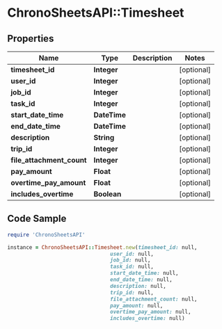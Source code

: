 # ChronoSheetsAPI::Timesheet

## Properties

Name | Type | Description | Notes
------------ | ------------- | ------------- | -------------
**timesheet_id** | **Integer** |  | [optional] 
**user_id** | **Integer** |  | [optional] 
**job_id** | **Integer** |  | [optional] 
**task_id** | **Integer** |  | [optional] 
**start_date_time** | **DateTime** |  | [optional] 
**end_date_time** | **DateTime** |  | [optional] 
**description** | **String** |  | [optional] 
**trip_id** | **Integer** |  | [optional] 
**file_attachment_count** | **Integer** |  | [optional] 
**pay_amount** | **Float** |  | [optional] 
**overtime_pay_amount** | **Float** |  | [optional] 
**includes_overtime** | **Boolean** |  | [optional] 

## Code Sample

```ruby
require 'ChronoSheetsAPI'

instance = ChronoSheetsAPI::Timesheet.new(timesheet_id: null,
                                 user_id: null,
                                 job_id: null,
                                 task_id: null,
                                 start_date_time: null,
                                 end_date_time: null,
                                 description: null,
                                 trip_id: null,
                                 file_attachment_count: null,
                                 pay_amount: null,
                                 overtime_pay_amount: null,
                                 includes_overtime: null)
```


